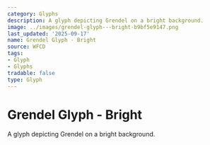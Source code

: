```yaml
---
category: Glyphs
description: A glyph depicting Grendel on a bright background.
image: ../images/grendel-glyph---bright-b9bf5e9147.png
last_updated: '2025-09-17'
name: Grendel Glyph - Bright
source: WFCD
tags:
- Glyph
- Glyphs
tradable: false
type: Glyph
---
```


# Grendel Glyph - Bright

A glyph depicting Grendel on a bright background.

